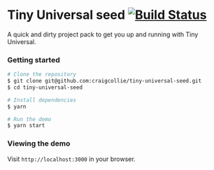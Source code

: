 # Tiny Universal seed [![Build Status](https://travis-ci.org/craigcollie/tiny-universal-seed.svg?branch=master)](https://travis-ci.org/craigcollie/tiny-universal-seed)
A quick and dirty project pack to get you up and running with Tiny Universal.

### Getting started
```bash
# Clone the repository
$ git clone git@github.com:craigcollie/tiny-universal-seed.git
$ cd tiny-universal-seed

# Install dependencies
$ yarn

# Run the demo
$ yarn start
```

### Viewing the demo
Visit `http://localhost:3000` in your browser.
